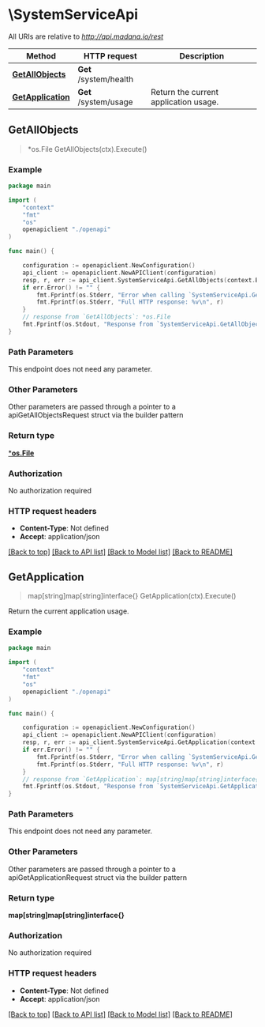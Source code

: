 # \SystemServiceApi

All URIs are relative to *http://api.madana.io/rest*

Method | HTTP request | Description
------------- | ------------- | -------------
[**GetAllObjects**](SystemServiceApi.md#GetAllObjects) | **Get** /system/health | 
[**GetApplication**](SystemServiceApi.md#GetApplication) | **Get** /system/usage | Return the current application usage.



## GetAllObjects

> *os.File GetAllObjects(ctx).Execute()



### Example

```go
package main

import (
    "context"
    "fmt"
    "os"
    openapiclient "./openapi"
)

func main() {

    configuration := openapiclient.NewConfiguration()
    api_client := openapiclient.NewAPIClient(configuration)
    resp, r, err := api_client.SystemServiceApi.GetAllObjects(context.Background()).Execute()
    if err.Error() != "" {
        fmt.Fprintf(os.Stderr, "Error when calling `SystemServiceApi.GetAllObjects``: %v\n", err)
        fmt.Fprintf(os.Stderr, "Full HTTP response: %v\n", r)
    }
    // response from `GetAllObjects`: *os.File
    fmt.Fprintf(os.Stdout, "Response from `SystemServiceApi.GetAllObjects`: %v\n", resp)
}
```

### Path Parameters

This endpoint does not need any parameter.

### Other Parameters

Other parameters are passed through a pointer to a apiGetAllObjectsRequest struct via the builder pattern


### Return type

[***os.File**](*os.File.md)

### Authorization

No authorization required

### HTTP request headers

- **Content-Type**: Not defined
- **Accept**: application/json

[[Back to top]](#) [[Back to API list]](../README.md#documentation-for-api-endpoints)
[[Back to Model list]](../README.md#documentation-for-models)
[[Back to README]](../README.md)


## GetApplication

> map[string]map[string]interface{} GetApplication(ctx).Execute()

Return the current application usage.



### Example

```go
package main

import (
    "context"
    "fmt"
    "os"
    openapiclient "./openapi"
)

func main() {

    configuration := openapiclient.NewConfiguration()
    api_client := openapiclient.NewAPIClient(configuration)
    resp, r, err := api_client.SystemServiceApi.GetApplication(context.Background()).Execute()
    if err.Error() != "" {
        fmt.Fprintf(os.Stderr, "Error when calling `SystemServiceApi.GetApplication``: %v\n", err)
        fmt.Fprintf(os.Stderr, "Full HTTP response: %v\n", r)
    }
    // response from `GetApplication`: map[string]map[string]interface{}
    fmt.Fprintf(os.Stdout, "Response from `SystemServiceApi.GetApplication`: %v\n", resp)
}
```

### Path Parameters

This endpoint does not need any parameter.

### Other Parameters

Other parameters are passed through a pointer to a apiGetApplicationRequest struct via the builder pattern


### Return type

**map[string]map[string]interface{}**

### Authorization

No authorization required

### HTTP request headers

- **Content-Type**: Not defined
- **Accept**: application/json

[[Back to top]](#) [[Back to API list]](../README.md#documentation-for-api-endpoints)
[[Back to Model list]](../README.md#documentation-for-models)
[[Back to README]](../README.md)


